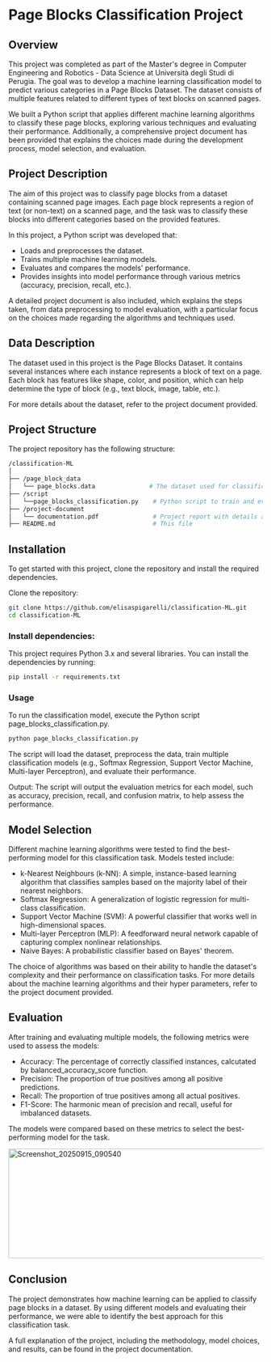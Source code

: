 # Page Blocks Classification Project

## Overview

This project was completed as part of the Master's degree in Computer Engineering and Robotics - Data Science at Università degli Studi di Perugia. 
The goal was to develop a machine learning classification model to predict various categories in a Page Blocks Dataset. 
The dataset consists of multiple features related to different types of text blocks on scanned pages.

We built a Python script that applies different machine learning algorithms to classify these page blocks, exploring various techniques and evaluating their performance. 
Additionally, a comprehensive project document has been provided that explains the choices made during the development process, model selection, and evaluation.

## Project Description

The aim of this project was to classify page blocks from a dataset containing scanned page images. 
Each page block represents a region of text (or non-text) on a scanned page, and the task was to classify these blocks into different categories based on the provided features.

In this project, a Python script was developed that:

- Loads and preprocesses the dataset.
- Trains multiple machine learning models.
- Evaluates and compares the models' performance.
- Provides insights into model performance through various metrics (accuracy, precision, recall, etc.).

A detailed project document is also included, which explains the steps taken, from data preprocessing to model evaluation, with a particular focus on the choices made regarding the algorithms and techniques used.

## Data Description

The dataset used in this project is the Page Blocks Dataset. It contains several instances where each instance represents a block of text on a page. 
Each block has features like shape, color, and position, which can help determine the type of block (e.g., text block, image, table, etc.).

For more details about the dataset, refer to the project document provided.

## Project Structure

The project repository has the following structure:
```sh
/classification-ML
│
├── /page_block_data
│   └── page_blocks.data               # The dataset used for classification
├── /script
│   └──page_blocks_classification.py    # Python script to train and evaluate models
├── /project-document
│   └── documentation.pdf               # Project report with details and choices made
├── README.md                           # This file

```
## Installation
To get started with this project, clone the repository and install the required dependencies.

Clone the repository:
```sh
git clone https://github.com/elisaspigarelli/classification-ML.git
cd classification-ML
```

### Install dependencies:
This project requires Python 3.x and several libraries. You can install the dependencies by running:
```sh
pip install -r requirements.txt
```

### Usage
To run the classification model, execute the Python script page_blocks_classification.py.

```sh
python page_blocks_classification.py
```

The script will load the dataset, preprocess the data, train multiple classification models (e.g., Softmax Regression, Support Vector Machine, Multi-layer Perceptron), and evaluate their performance.

Output:
The script will output the evaluation metrics for each model, such as accuracy, precision, recall, and confusion matrix, to help assess the performance.

## Model Selection

Different machine learning algorithms were tested to find the best-performing model for this classification task. Models tested include:
- k-Nearest Neighbours (k-NN): A simple, instance-based learning algorithm that classifies samples based on the majority label of their nearest neighbors.
- Softmax Regression: A generalization of logistic regression for multi-class classification.
- Support Vector Machine (SVM): A powerful classifier that works well in high-dimensional spaces.
- Multi-layer Perceptron (MLP): A feedforward neural network capable of capturing complex nonlinear relationships.
- Naive Bayes: A probabilistic classifier based on Bayes' theorem.

The choice of algorithms was based on their ability to handle the dataset's complexity and their performance on classification tasks.
For more details about the machine learning algorithms and their hyper parameters, refer to the project document provided.

## Evaluation
After training and evaluating multiple models, the following metrics were used to assess the models:

- Accuracy: The percentage of correctly classified instances, calcutated by balanced_accuracy_score function.
- Precision: The proportion of true positives among all positive predictions.
- Recall: The proportion of true positives among all actual positives.
- F1-Score: The harmonic mean of precision and recall, useful for imbalanced datasets.

The models were compared based on these metrics to select the best-performing model for the task.
 
  <img width="631" height="217" alt="Screenshot_20250915_090540" src="https://github.com/user-attachments/assets/29f44b5b-9425-4460-a13d-1e7e6ae6bd51" />

## Conclusion

The project demonstrates how machine learning can be applied to classify page blocks in a dataset. By using different models and evaluating their performance, we were able to identify the best approach for this classification task.

A full explanation of the project, including the methodology, model choices, and results, can be found in the project documentation.
